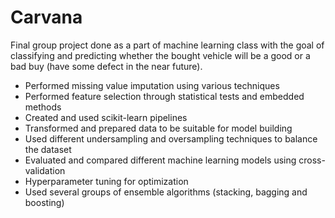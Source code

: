 # Carvana

Final group project done as a part of machine learning class with the goal of classifying and predicting whether the bought vehicle will be a good or a bad buy (have some defect in the near future).

- Performed missing value imputation using various techniques
- Performed feature selection through statistical tests and embedded methods
- Created and used scikit-learn pipelines
- Transformed and prepared data to be suitable for model building
- Used different undersampling and oversampling techniques to balance the dataset
- Evaluated and compared different machine learning models using cross-validation
- Hyperparameter tuning for optimization
- Used several groups of ensemble algorithms (stacking, bagging and boosting)

